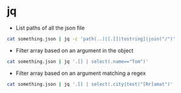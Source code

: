 # jq

* List paths of all the json file

```bash
cat something.json | jq -c 'path(..)|[.[]|tostring]|join("/")'
```

* Filter array based on an argument in the object

```bash
cat something.json | jq '.[] | select(.name=="Tom")'
```

* Filter array based on an argument matching a regex

```bash
cat something.json | jq '.[] | select(.city|test("[Rr]amat")'
```
